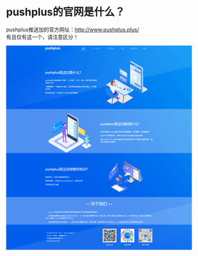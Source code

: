 # pushplus的官网是什么？

pushplus推送加的官方网址：<a href="//www.pushplus.plus/" target="_blank">http://www.pushplus.plus/</a> \
有且仅有这一个，请注意区分！

![官网](./images/home.png)
 

